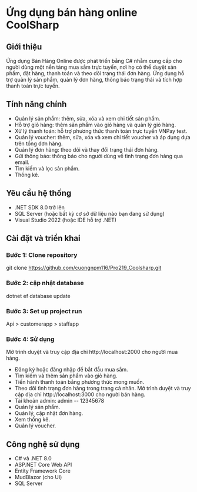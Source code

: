 # Ứng dụng bán hàng online CoolSharp
## Giới thiệu
Ứng dụng Bán Hàng Online được phát triển bằng C# nhằm cung cấp cho người dùng một nền tảng mua sắm trực tuyến, nơi họ có thể duyệt sản phẩm, đặt hàng, thanh toán và theo dõi trạng thái đơn hàng. Ứng dụng hỗ trợ quản lý sản phẩm, quản lý đơn hàng, thông báo trạng thái và tích hợp thanh toán trực tuyến.
## Tính năng chính
- Quản lý sản phẩm: thêm, sửa, xóa và xem chi tiết sản phẩm.
- Hỗ trợ giỏ hàng: thêm sản phẩm vào giỏ hàng và quản lý giỏ hàng.
- Xử lý thanh toán: hỗ trợ phương thức thanh toán trực tuyến VNPay test.
- Quản lý voucher: thêm, sửa, xóa và xem chi tiết voucher và áp dụng dựa trên tổng đơn hàng.
- Quản lý đơn hàng: theo dõi và thay đổi trạng thái đơn hàng.
- Gửi thông báo: thông báo cho người dùng về tình trạng đơn hàng qua email.
- Tìm kiếm và lọc sản phẩm.
- Thống kê.
## Yêu cầu hệ thống
- .NET SDK 8.0 trở lên
- SQL Server (hoặc bất kỳ cơ sở dữ liệu nào bạn đang sử dụng)
- Visual Studio 2022 (hoặc IDE hỗ trợ .NET)
## Cài đặt và triển khai
### Bước 1: Clone repository
git clone https://github.com/cuongnpm116/Pro219_Coolsharp.git
### Bước 2: cập nhật database
dotnet ef database update
### Bước 3: Set up project run
Api > customerapp > staffapp
### Bước 4: Sử dụng
Mở trình duyệt và truy cập địa chỉ http://localhost:2000 cho người mua hàng.
- Đăng ký hoặc đăng nhập để bắt đầu mua sắm.
- Tìm kiếm và thêm sản phẩm vào giỏ hàng.
- Tiến hành thanh toán bằng phương thức mong muốn.
- Theo dõi tình trạng đơn hàng trong trang cá nhân.
Mở trình duyệt và truy cập địa chỉ http://localhost:3000 cho người bán hàng.
- Tài khoản admin: admin -- 12345678
- Quản lý sản phẩm.
- Quản lý, cập nhật đơn hàng.
- Xem thống kê.
- Quản lý voucher.
## Công nghệ sử dụng
- C# và .NET 8.0
- ASP.NET Core Web API
- Entity Framework Core
- MudBlazor (cho UI)
- SQL Server
